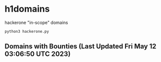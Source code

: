 # h1domains
hackerone "in-scope" domains

`python3 hackerone.py`
## Domains with Bounties (Last Updated Fri May 12 03:06:50 UTC 2023)
```

```
